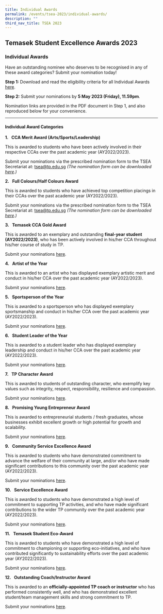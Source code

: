 ```yaml
---
title: Individual Awards
permalink: /events/tsea-2023/individual-awards/
description: ""
third_nav_title: TSEA 2023
---
```

## Temasek Student Excellence Awards 2023  <br>
### Individual Awards

Have an outstanding nominee who deserves to be recognised in any of these award categories? Submit your nomination today!

**Step 1:** Download and read the eligibility criteria for all Individual Awards [here](/files/TSEA/2023/tsea%202023%20-%20individual%20awards.pdf).

**Step 2:** Submit your nominations by **5 May 2023 (Friday), 11.59pm**.

Nomination links are provided in the PDF document in Step 1, and also reproduced below for your convenience.
<hr>

#### Individual Award Categories

**1.&nbsp;&nbsp;&nbsp;CCA Merit Award (Arts/Sports/Leadership)**

This is awarded to students who have been actively involved in their respective CCAs over the past academic year (AY2022/2023).

Submit your nominations via the prescribed nomination form to the TSEA Secretariat at: [tsea@tp.edu.sg](mailto:tsea@tp.edu.sg) _(The nomination form can be downloaded [here](https://tinyurl.com/2023tsea-Merit-Colours).)_

**2.&nbsp;&nbsp;&nbsp;Full Colours/Half Colours Award**

This is awarded to students who have achieved top competition placings in their CCAs over the past academic year (AY2022/2023).

Submit your nominations via the prescribed nomination form to the TSEA Secretariat at: [tsea@tp.edu.sg](mailto:tsea@tp.edu.sg) _(The nomination form can be downloaded [here](https://tinyurl.com/2023tsea-Merit-Colours).)_

**3.&nbsp;&nbsp;&nbsp;Temasek CCA Gold Award**

This is awarded to an exemplary and outstanding **final-year student (AY2022/2023)**, who has been actively involved in his/her CCA throughout his/her course of study in TP.

Submit your nominations [here](https://forms.office.com/r/18fnd8DnCL).

**4.&nbsp;&nbsp;&nbsp;Artist of the Year**

This is awarded to an artist who has displayed exemplary artistic merit and conduct in his/her CCA over the past academic year (AY2022/2023).

Submit your nominations [here](https://forms.office.com/r/18fnd8DnCL).

**5.&nbsp;&nbsp;&nbsp;Sportsperson of the Year**

This is awarded to a sportsperson who has displayed exemplary sportsmanship and conduct in his/her CCA over the past academic year (AY2022/2023).

Submit your nominations [here](https://forms.office.com/r/18fnd8DnCL).

**6.&nbsp;&nbsp;&nbsp;Student Leader of the Year**

This is awarded to a student leader who has&nbsp;displayed exemplary leadership and conduct in his/her CCA over the past academic year (AY2022/2023).

Submit your nominations [here](https://forms.office.com/r/18fnd8DnCL).

**7.&nbsp;&nbsp;&nbsp;TP Character Award**

This is awarded to students of outstanding character, who exemplify key values such as integrity, respect, responsibility, resilience and compassion.

Submit your nominations [here](https://forms.office.com/r/18fnd8DnCL).

**8.&nbsp;&nbsp;&nbsp;Promising Young Entrepreneur Award**

This is awarded to entrepreneurial students / fresh graduates, whose businesses exhibit excellent growth or high potential for growth and scalability.

Submit your nominations [here](https://forms.office.com/r/18fnd8DnCL).

**9.&nbsp;&nbsp;&nbsp;Community Service Excellence Award**

This is awarded to students who have demonstrated commitment to advance the welfare of their community at large, and/or who have made significant contributions to this community over the past academic year (AY2022/2023).

Submit your nominations [here](https://forms.office.com/r/18fnd8DnCL).

**10.&nbsp;&nbsp;&nbsp;Service Excellence Award**

This is awarded to students who have demonstrated a high level of commitment to supporting TP activities, and who have made significant contributions to the wider TP community over the past academic year (AY2022/2023).

Submit your nominations [here](https://forms.office.com/r/18fnd8DnCL).

**11.&nbsp;&nbsp; Temasek Student Eco-Award**

This is awarded to students who have demonstrated a high level of commitment to championing or supporting eco-initiatives, and who have contributed significantly to sustainability efforts over the past academic year (AY2022/2023).

Submit your nominations [here](https://forms.office.com/r/MVxFYWEw2K).

**12.&nbsp;&nbsp; Outstanding Coach/Instructor Award**

This is awarded to an **officially-appointed TP coach or instructor** who has performed consistently well, and who has demonstrated excellent student/team management skills and strong commitment to TP.

Submit your nominations [here](https://forms.office.com/r/4HikdcDdUt).